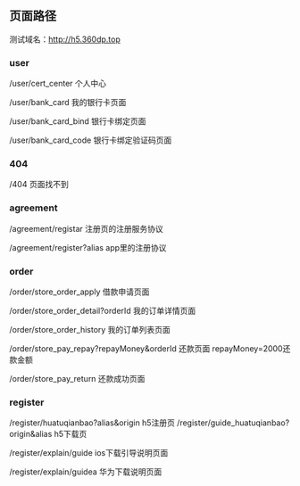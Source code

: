 ## 页面路径
测试域名：http://h5.360dp.top

### user
/user/cert_center 个人中心

/user/bank_card 我的银行卡页面

/user/bank_card_bind 银行卡绑定页面

/user/bank_card_code 银行卡绑定验证码页面

### 404

/404  页面找不到

### agreement
/agreement/registar     注册页的注册服务协议

/agreement/register?alias    app里的注册协议

### order
/order/store_order_apply        借款申请页面

/order/store_order_detail?orderId       我的订单详情页面

/order/store_order_history      我的订单列表页面

/order/store_pay_repay?repayMoney&orderId          还款页面 repayMoney=2000还款金额

/order/store_pay_return         还款成功页面

### register

/register/huatuqianbao?alias&origin    h5注册页
/register/guide_huatuqianbao?origin&alias   h5下载页

/register/explain/guide   ios下载引导说明页面

/register/explain/guidea   华为下载说明页面
